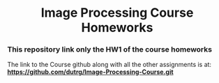 <h1 align="center">Image Processing Course Homeworks</h1>

<h3 align="left">This repository link only the HW1 of the course homeworks</h3>

The link to the Course github along with all the other assignments is at: 
**https://github.com/dutrg/Image-Processing-Course.git**

